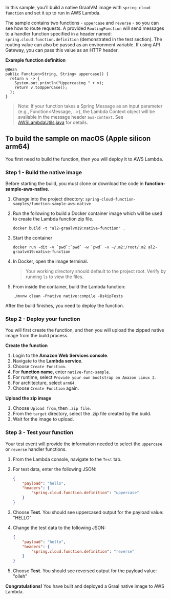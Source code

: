 In this sample, you'll build a native GraalVM image with `spring-cloud-function` and set it up to run in AWS Lambda.

The sample contains two functions - `uppercase` and `reverse` - so you can see how to route requests. A provided `RoutingFunction` will send messages to a handler function specified in a header named: `spring.cloud.function.definition` (demonstrated in the test section). The routing value can also be passed as an environment variable. If using API Gateway, you can pass this value as an HTTP header. 

**Example function definition**
```
@Bean
public Function<String, String> uppercase() {
  return v -> {
    System.out.println("Uppercasing " + v);
    return v.toUpperCase();
  };
}
```

> Note: If your function takes a Spring Message as an input parameter (e.g., Function<Message, ..>), the Lambda Context object will be available in the message header `aws-context`. See [AWSLambdaUtils.java](https://github.com/spring-cloud/spring-cloud-function/blob/main/spring-cloud-function-adapters/spring-cloud-function-adapter-aws/src/main/java/org/springframework/cloud/function/adapter/aws/AWSLambdaUtils.java#L67C44-L67C55) for details.


## To build the sample on macOS (Apple silicon arm64)

You first need to build the function, then you will deploy it to AWS Lambda.

### Step 1 - Build the native image

Before starting the build, you must clone or download the code in **function-sample-aws-native**.

1. Change into the project directory: `spring-cloud-function-samples/function-sample-aws-native`
2. Run the following to build a Docker container image which will be used to create the Lambda function zip file. 
   ```
   docker build -t "al2-graalvm19:native-function" .
   ```
3. Start the container
   ```
   docker run -dit -v `pwd`:`pwd` -w `pwd` -v ~/.m2:/root/.m2 al2-graalvm19:native-function
   ```
4. In Docker, open the image terminal. 

   > Your working directory should default to the project root. Verify by running `ls` to view the files.

6. From inside the container, build the Lambda function:
   ```
   ./mvnw clean -Pnative native:compile -DskipTests
   ```

After the build finishes, you need to deploy the function.


### Step 2 - Deploy your function

You will first create the function, and then you will upload the zipped native image from the build process.

**Create the function**
1. Login to the **Amazon Web Services console**.
2. Navigate to the **Lambda service**.
3. Choose `Create Function`.
4. For **function name**, enter `native-func-sample`.
5. For runtime, select `Provide your own bootstrap on Amazon Linux 2`.
6. For architecture, select `arm64`.
7. Choose `Create Function` again.

**Upload the zip image**
1. Choose `Upload from`, then `.zip file`.
2. From the `target` directory, select the .zip file created by the build.
3. Wait for the image to upload.

### Step 3 - Test your function

Your test event will provide the information needed to select the `uppercase` or `reverse` handler functions.

1. From the Lambda console, navigate to the `Test` tab. 
2. For test data, enter the following JSON:
   ```JSON
   {
       "payload": "hello",
       "headers": {
           "spring.cloud.function.definition": "uppercase"
       }
   }
   ```
3. Choose **Test**.
   You should see uppercased output for the payload value: "HELLO" 

4. Change the test data to the following JSON:
   ```JSON
   {
       "payload": "hello",
       "headers": {
           "spring.cloud.function.definition": "reverse"
       }
   }
   ```
5. Choose **Test**.
   You should see reversed output for the payload value: "olleh" 


**Congratulations!** You have built and deployed a Graal native image to AWS Lambda.  
